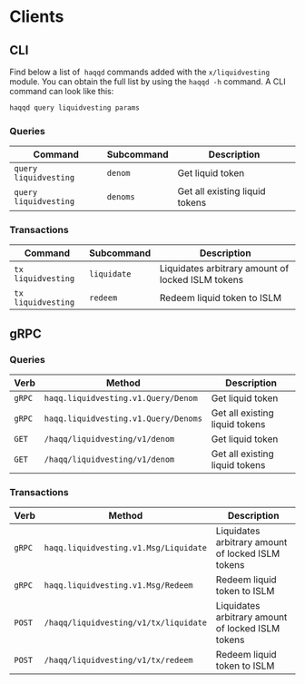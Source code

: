 <!--
order: 6
-->

# Clients

## CLI

Find below a list of  `haqqd` commands added with the  `x/liquidvesting` module. You can obtain the full list by using the `haqqd -h` command. A CLI command can look like this:

```bash
haqqd query liquidvesting params
```

### Queries

| Command                 | Subcommand | Description                    |
|-------------------------|------------|--------------------------------|
| `query` `liquidvesting` | `denom`    | Get liquid token               |
| `query` `liquidvesting` | `denoms`        | Get all existing liquid tokens |

### Transactions

| Command  | Subcommand  | Description                                       |
|----------|-------------|---------------------------------------------------|
| `tx` `liquidvesting` | `liquidate` | Liquidates arbitrary amount of locked ISLM tokens |
| `tx` `liquidvesting` | `redeem`         | Redeem liquid token to ISLM                       |

## gRPC

### Queries

| Verb   | Method                              | Description                   |
| ------ |-------------------------------------| ----------------------------- |
| `gRPC` | `haqq.liquidvesting.v1.Query/Denom` | Get liquid token     |
| `gRPC` | `haqq.liquidvesting.v1.Query/Denoms`            | Get all existing liquid tokens |
| `GET`  | `/haqq/liquidvesting/v1/denom`      | Get liquid token     |
| `GET`  | `/haqq/liquidvesting/v1/denom`      | Get all existing liquid tokens |

### Transactions

| Verb   | Method                                | Description                    |
|--------|---------------------------------------| ------------------------------ |
| `gRPC` | `haqq.liquidvesting.v1.Msg/Liquidate` | Liquidates arbitrary amount of locked ISLM tokens |
| `gRPC` | `haqq.liquidvesting.v1.Msg/Redeem`     | Redeem liquid token to ISLM |
| `POST` | `/haqq/liquidvesting/v1/tx/liquidate` | Liquidates arbitrary amount of locked ISLM tokens |
| `POST` | `/haqq/liquidvesting/v1/tx/redeem`    | Redeem liquid token to ISLM |
